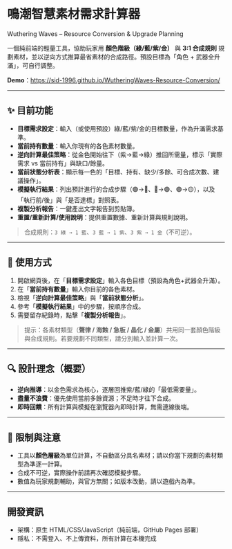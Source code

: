# 鳴潮智慧素材需求計算器
Wuthering Waves – Resource Conversion & Upgrade Planning

一個純前端的輕量工具，協助玩家用 **顏色階級（綠/藍/紫/金）** 與 **3:1 合成規則** 規劃素材，並以逆向方式推算最省素材的合成路徑。預設目標為「角色 + 武器全升滿」，可自行調整。

**Demo**：<https://sid-1996.github.io/WutheringWaves-Resource-Conversion/>

---

## ✨ 目前功能
- **目標需求設定**：輸入（或使用預設）綠/藍/紫/金的目標數量，作為升滿需求基準。  
- **當前持有數量**：輸入你現有的各色素材數量。  
- **逆向計算最佳策略**：從金色開始往下（紫→藍→綠）推回所需量，標示「實際需求 vs 當前持有」與缺口/餘量。  
- **當前狀態分析表**：顯示每一色的「目標、持有、缺少/多餘、可合成次數、建議操作」。  
- **模擬執行結果**：列出預計進行的合成步驟（🟢→🔵、🔵→🟣、🟣→🟡），以及「執行前/後」與「是否達標」對照表。  
- **複製分析報告**：一鍵產出文字報告到剪貼簿。  
- **重置/重新計算/使用說明**：提供重置數據、重新計算與規則說明。

> 合成規則：`3 綠 → 1 藍`、`3 藍 → 1 紫`、`3 紫 → 1 金`（不可逆）。

---

## 🧩 使用方式
1. 開啟網頁後，在「**目標需求設定**」輸入各色目標（預設為角色+武器全升滿）。
2. 在「**當前持有數量**」輸入你目前的各色素材。
3. 檢視「**逆向計算最佳策略**」與「**當前狀態分析**」。
4. 參考「**模擬執行結果**」中的步驟，按順序合成。
5. 需要留存紀錄時，點擊「**複製分析報告**」。

> 提示：各素材類型（**聲律 / 海蝕 / 急板 / 晶化 / 金屬**）共用同一套顏色階級與合成規則。若要規劃不同類型，請分別輸入並計算一次。

---

## 🔍 設計理念（概要）
- **逆向推導**：以金色需求為核心，逐層回推紫/藍/綠的「最低需要量」。
- **盡量不浪費**：優先使用當前多餘資源；不足時才往下合成。  
- **即時回饋**：所有計算與模擬在瀏覽器內即時計算，無需連線後端。

---

## 🚦 限制與注意
- 工具以**顏色層級**為單位計算，不自動區分具名素材；請以你當下規劃的素材類型為準逐一計算。  
- 合成不可逆，實際操作前請再次確認模擬步驟。  
- 數值為玩家規劃輔助，與官方無關；如版本改動，請以遊戲內為準。

---

## 開發資訊
- 架構：原生 HTML/CSS/JavaScript（純前端，GitHub Pages 部署）  
- 隱私：不需登入、不上傳資料，所有計算在本機完成  



